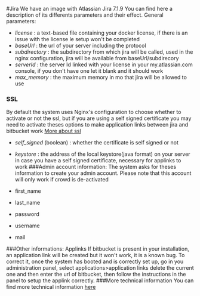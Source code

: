 #Jira
We have an image with Atlassian Jira 7.1.9
You can find here a description of its differents parameters and their effect.
General parameters:
* *license* : a text-based file containing your docker license, if there is an issue with the license le setup won't be completed
* *baseUrl* : the url of your server including the protocol
* *subdirectory* : the subdirectory from which jira will be called, used in the nginx configuration, jira will be available from baseUrl/subdirecory
* *serverId* : the server Id linked with your license in your my.atlassian.com console, if you don't have one let it blank and it should work
* *max_memory* : the maximum memory in mo that jira will be allowed to use

### SSL
By default the system uses Nginx's configuration to choose whether to activate or not the ssl, but if you are using 
 a self signed certificate you may need to activate theses options to make application links between jira and bitbucket work
 [More about ssl](ssl.md)
* *self_signed* (boolean) : whether the certificate is self signed or not
* *keystore* : the address of the local keystore(java format) on your server in case you have a self signed certificate, necessary for applinks to work
###Admin account information:
The system asks for theses information to create your admin account. Please note that this account will only work if crowd is de-activated

* first_name
* last_name
* password
* username
* mail


###Other informations: Applinks
If bitbucket is present in your installation, an application link will be created but it won't work, it is a known bug.
To correct it, once the system has booted and is correctly set up, go in you administration panel, select applications>application links
delete the current one and then enter the url of bitbucket, then follow the instructions in the panel to setup the applink correctly.
###More technical information
You can find more technical information [here](technical/jira.md)